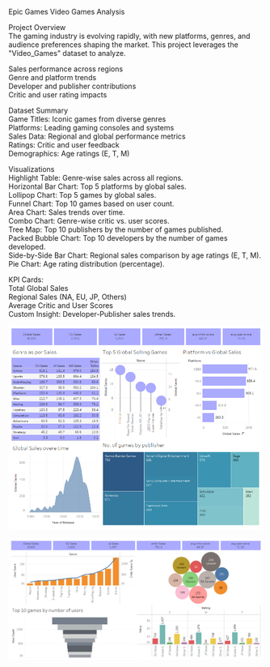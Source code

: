 Epic Games Video Games Analysis

Project Overview<br>
The gaming industry is evolving rapidly, with new platforms, genres, and audience preferences shaping the market. This project leverages the "Video_Games" dataset to analyze.<br>

Sales performance across regions<br>
Genre and platform trends<br>
Developer and publisher contributions<br>
Critic and user rating impacts<br>

Dataset Summary<br>
Game Titles: Iconic games from diverse genres<br>
Platforms: Leading gaming consoles and systems<br>
Sales Data: Regional and global performance metrics<br>
Ratings: Critic and user feedback<br>
Demographics: Age ratings (E, T, M)<br>

Visualizations<br>
Highlight Table: Genre-wise sales across all regions.<br>
Horizontal Bar Chart: Top 5 platforms by global sales.<br>
Lollipop Chart: Top 5 games by global sales.<br>
Funnel Chart: Top 10 games based on user count.<br>
Area Chart: Sales trends over time.<br>
Combo Chart: Genre-wise critic vs. user scores.<br>
Tree Map: Top 10 publishers by the number of games published.<br>
Packed Bubble Chart: Top 10 developers by the number of games developed.<br>
Side-by-Side Bar Chart: Regional sales comparison by age ratings (E, T, M).<br>
Pie Chart: Age rating distribution (percentage).<br>

KPI Cards:<br>
Total Global Sales<br>
Regional Sales (NA, EU, JP, Others)<br>
Average Critic and User Scores<br>
Custom Insight: Developer-Publisher sales trends.<br>

![alt text](https://github.com/nikhil3500/data_science_projects/blob/f8d68c061359e9774104c5e14ace12c4ab92af7e/tableau/epic%20games/EpicGamesDashboard1.png)

![alt text](https://github.com/nikhil3500/data_science_projects/blob/f8d68c061359e9774104c5e14ace12c4ab92af7e/tableau/epic%20games/EpicGamesDashboard2.png)
